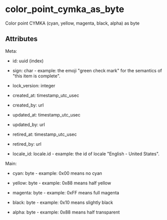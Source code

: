 # color_point_cymka_as_byte


Color point CYMKA (cyan, yellow, magenta, black, alpha) as byte


## Attributes

Meta:

  * id: uuid (index)

  * sign: char - example: the emoji "green check mark" for the semantics of "this item is complete".

  * lock_version: integer

  * created_at: timestamp_utc_usec

  * created_by: url

  * updated_at: timestamp_utc_usec

  * updated_by: url

  * retired_at: timestamp_utc_usec

  * retired_by: url

  * locale_id: locale.id - example: the id of locale "English - United States".

Main:

  * cyan: byte - example: 0x00 means no cyan

  * yellow: byte - example: 0x88 means half yellow

  * magenta: byte - example: 0xFF means full magenta

  * black: byte - example: 0x10 means slightly black

  * alpha: byte - example: 0x88 means half transparent

